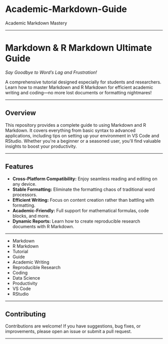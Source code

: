 # Academic-Markdown-Guide
Academic Markdown Mastery
<!-- SEO优化元数据 -->
<meta name="keywords" content="Markdown, 学术写作, R Markdown, LaTeX, 论文模板, 科研工具">
<meta name="description" content="开源学术写作解决方案：整合Markdown+LaTeX+R的全流程论文写作指南，提供开箱即用的毕业论文模板与自动化工作流">

---

# Markdown & R Markdown Ultimate Guide  
*Say Goodbye to Word’s Lag and Frustration!*

A comprehensive tutorial designed especially for students and researchers. Learn how to master Markdown and R Markdown for efficient academic writing and coding—no more lost documents or formatting nightmares!

---

## Overview
This repository provides a complete guide to using Markdown and R Markdown. It covers everything from basic syntax to advanced applications, including tips on setting up your environment in VS Code and RStudio. Whether you're a beginner or a seasoned user, you'll find valuable insights to boost your productivity.

---

## Features
- **Cross-Platform Compatibility:** Enjoy seamless reading and editing on any device.
- **Stable Formatting:** Eliminate the formatting chaos of traditional word processors.
- **Efficient Writing:** Focus on content creation rather than battling with formatting.
- **Academic-Friendly:** Full support for mathematical formulas, code blocks, and more.
- **Dynamic Reports:** Learn how to create reproducible research documents with R Markdown.

---

- Markdown
- R Markdown
- Tutorial
- Guide
- Academic Writing
- Reproducible Research
- Coding
- Data Science
- Productivity
- VS Code
- RStudio

---

## Contributing
Contributions are welcome! If you have suggestions, bug fixes, or improvements, please open an issue or submit a pull request.

---
```
